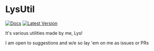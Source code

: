 # LysUtil

[![Docs](https://docs.rs/lysutil/badge.svg)](https://docs.rs/lysutil)
[![Latest Version](https://img.shields.io/crates/v/lysutil.svg)](https://crates.io/crates/lysutil)

It's various utilities made by me, Lys!

I am open to suggestions and w/e so lay 'em on me as issues or PRs
